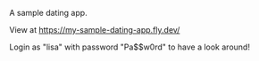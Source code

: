 A sample dating app. 

View at https://my-sample-dating-app.fly.dev/

Login as "lisa" with password "Pa$$w0rd" to have a look around!  
